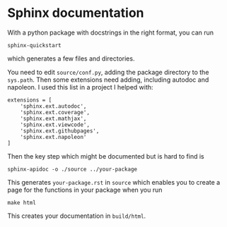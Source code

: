 # Sphinx documentation
With a python package with docstrings in the right format,
you can run
```
sphinx-quickstart
```
which generates a few files and directories.

You need to edit `source/conf.py`, adding the package directory to the `sys.path`.
Then some extensions need adding, including autodoc and napoleon.
I used this list in a project I helped with:
```
extensions = [
    'sphinx.ext.autodoc',
    'sphinx.ext.coverage',
    'sphinx.ext.mathjax',
    'sphinx.ext.viewcode',
    'sphinx.ext.githubpages',
    'sphinx.ext.napoleon'
]
```

Then the key step which might be documented but is hard to find is
```
sphinx-apidoc -o ./source ../your-package
```

This generates `your-package.rst` in `source` which enables you to create a page for the
functions in your package when you run
```
make html
```

This creates your documentation in `build/html`.
